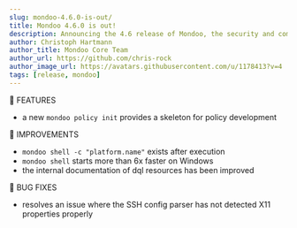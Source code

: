```yaml
---
slug: mondoo-4.6.0-is-out/
title: Mondoo 4.6.0 is out!
description: Announcing the 4.6 release of Mondoo, the security and compliance platform that prioritizes risks that matter most in your infrastructure.
author: Christoph Hartmann
author_title: Mondoo Core Team
author_url: https://github.com/chris-rock
author_image_url: https://avatars.githubusercontent.com/u/1178413?v=4
tags: [release, mondoo]
---
```


:tada: FEATURES

- a new `mondoo policy init` provides a skeleton for policy development

🧹 IMPROVEMENTS

- `mondoo shell -c "platform.name"` exists after execution
- `mondoo shell` starts more than 6x faster on Windows
- the internal documentation of dql resources has been improved

:bug: BUG FIXES

- resolves an issue where the SSH config parser has not detected X11 properties properly
